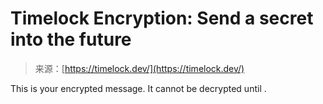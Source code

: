 <!--yml
category: 未分类
date: 2024-05-27 14:47:42
-->

# Timelock Encryption: Send a secret into the future

> 来源：[https://timelock.dev/](https://timelock.dev/)

This is your encrypted message. It cannot be decrypted until .